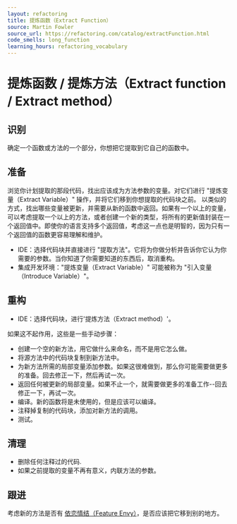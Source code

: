 ```yaml
---
layout: refactoring
title: 提炼函数（Extract Function）
source: Martin Fowler
source_url: https://refactoring.com/catalog/extractFunction.html
code_smells: long_function
learning_hours: refactoring_vocabulary
---
```


# 提炼函数 / 提炼方法（Extract function / Extract method）

## 识别
确定一个函数或方法的一个部分，你想把它提取到它自己的函数中。

## 准备
浏览你计划提取的那段代码，找出应该成为方法参数的变量。对它们进行 "提炼变量（Extract Variable）" 操作，并将它们移到你想提取的代码块之前。
以类似的方式，找出哪些变量被更新，并需要从新的函数中返回。如果有一个以上的变量，可以考虑提取一个以上的方法，或者创建一个新的类型，将所有的更新值封装在一个返回值中。即使你的语言支持多个返回值，考虑这一点也是明智的，因为只有一个返回值的函数更容易理解和维护。

* IDE：选择代码块并直接进行 "提取方法"。它将为你做分析并告诉你它认为你需要的参数。当你知道了你需要知道的东西后，取消重构。
* 集成开发环境："提炼变量（Extract Variable）" 可能被称为 "引入变量（Introduce Variable）"。

## 重构
* IDE：选择代码块，进行'提炼方法（Extract method）'。

如果这不起作用，这些是一些手动步骤：
* 创建一个空的新方法，用它做什么来命名，而不是用它怎么做。
* 将源方法中的代码块复制到新方法中。
* 为新方法所需的局部变量添加参数。如果这很难做到，那么你可能需要做更多的准备。回去修正一下，然后再试一次。
* 返回任何被更新的局部变量。如果不止一个，就需要做更多的准备工作--回去修正一下，再试一次。
* 编译。新的函数将是未使用的，但是应该可以编译。
* 注释掉复制的代码块，添加对新方法的调用。
* 测试。

## 清理
* 删除任何注释过的代码.
* 如果之前提取的变量不再有意义，内联方法的参数。

## 跟进
考虑新的方法是否有 [依恋情结（Feature Envy）](/code_smells/feature_envy.html)，是否应该把它移到别的地方。
